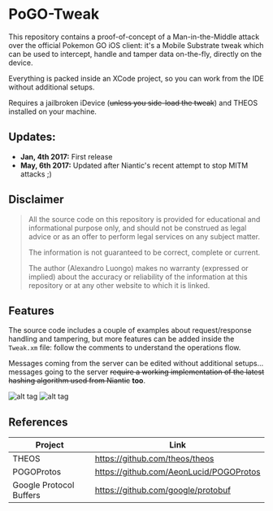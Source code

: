# PoGO-Tweak
This repository contains a proof-of-concept of a Man-in-the-Middle attack over the official Pokemon GO iOS client: it's a Mobile Substrate tweak which can be used to intercept, handle and tamper data on-the-fly, directly on the device. <br>

Everything is packed inside an XCode project, so you can work from the IDE without additional setups. <br>

Requires a jailbroken iDevice (~~~~unless you side-load the tweak~~~~) and THEOS installed on your machine.

## Updates:
* **Jan, 4th 2017:** First release
* **May, 6th 2017:** Updated after Niantic's recent attempt to stop MITM attacks ;)

## Disclaimer
> All the source code on this repository is provided for educational and informational purpose only, and should not be construed as legal advice or as an offer to perform legal services on any subject matter.
> 
> The information is not guaranteed to be correct, complete or current. 
> 
> The author (Alexandro Luongo) makes no warranty (expressed or implied) about the accuracy or reliability of the information at this repository or at any other website to which it is linked.

## Features
The source code includes a couple of examples about request/response handling and tampering, but more features can be added inside the `Tweak.xm` file: follow the comments to understand the operations flow. <br>

Messages coming from the server can be edited without additional setups... messages going to the server ~~~~require a working implementation of the latest hashing algorithm used from Niantic~~~~ **too**.<br>

![alt tag](http://i63.tinypic.com/2h7i78l.png)
![alt tag](http://i66.tinypic.com/2e0o853.png)

## References

| Project                 | Link                                    |
|-------------------------|-----------------------------------------|
| THEOS                   | https://github.com/theos/theos          |
| POGOProtos              | https://github.com/AeonLucid/POGOProtos |
| Google Protocol Buffers | https://github.com/google/protobuf      |
